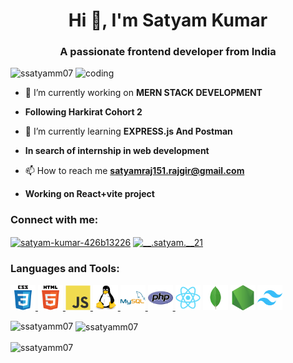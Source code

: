 <h1 align="center">Hi 👋, I'm Satyam Kumar</h1>
<h3 align="center">A passionate frontend developer from India</h3>

<img align ="right" alt ="coding" width="400" src="https://media1.tenor.com/m/2uyENRmiUt0AAAAC/coding.gif">

<p align="left"> <img src="https://komarev.com/ghpvc/?username=ssatyamm07&label=Profile%20views&color=0e75b6&style=flat" alt="ssatyamm07" /> </p>

- 🔭 I’m currently working on **MERN STACK DEVELOPMENT**
- **Following Harkirat Cohort 2**

- 🌱 I’m currently learning **EXPRESS.js And Postman**

- **In search of internship in web development**

- 📫 How to reach me **satyamraj151.rajgir@gmail.com**
- **Working on React+vite project** 

<h3 align="left">Connect with me:</h3>
<p align="left">
<a href="https://linkedin.com/in/satyam-kumar-426b13226" target="blank"><img align="center" src="https://raw.githubusercontent.com/rahuldkjain/github-profile-readme-generator/master/src/images/icons/Social/linked-in-alt.svg" alt="satyam-kumar-426b13226" height="30" width="40" /></a>
<a href="https://instagram.com/__.satyam.__21" target="blank"><img align="center" src="https://raw.githubusercontent.com/rahuldkjain/github-profile-readme-generator/master/src/images/icons/Social/instagram.svg" alt="__.satyam.__21" height="30" width="40" /></a>
</p>

<h3 align="left">Languages and Tools:</h3>
<p align="left"> <a href="https://www.w3schools.com/css/" target="_blank" rel="noreferrer"> <img src="https://raw.githubusercontent.com/devicons/devicon/master/icons/css3/css3-original-wordmark.svg" alt="css3" width="40" height="40"/> </a> <a href="https://www.w3.org/html/" target="_blank" rel="noreferrer"> <img src="https://raw.githubusercontent.com/devicons/devicon/master/icons/html5/html5-original-wordmark.svg" alt="html5" width="40" height="40"/> </a> <a href="https://developer.mozilla.org/en-US/docs/Web/JavaScript" target="_blank" rel="noreferrer"> <img src="https://raw.githubusercontent.com/devicons/devicon/master/icons/javascript/javascript-original.svg" alt="javascript" width="40" height="40"/> </a> <a href="https://www.linux.org/" target="_blank" rel="noreferrer"> <img src="https://raw.githubusercontent.com/devicons/devicon/master/icons/linux/linux-original.svg" alt="linux" width="40" height="40"/> </a> <a href="https://www.mysql.com/" target="_blank" rel="noreferrer"> <img src="https://raw.githubusercontent.com/devicons/devicon/master/icons/mysql/mysql-original-wordmark.svg" alt="mysql" width="40" height="40"/> </a> <a href="https://www.php.net" target="_blank" rel="noreferrer"> <img src="https://raw.githubusercontent.com/devicons/devicon/master/icons/php/php-original.svg" alt="php" width="40" height="40"/> </a> 
 <img src="https://raw.githubusercontent.com/devicons/devicon/master/icons/react/react-original.svg" alt="React" width="40" height="40"/> </a>
 <img src="https://raw.githubusercontent.com/devicons/devicon/master/icons/mongodb/mongodb-original.svg" alt="React" width="40" height="40"/> </a>
 <img src="https://raw.githubusercontent.com/devicons/devicon/master/icons/nodejs/nodejs-original.svg" alt="React" width="40" height="40"/> </a>
 <img src="https://raw.githubusercontent.com/devicons/devicon/master/icons/tailwindcss/tailwindcss-original.svg" alt="React" width="40" height="40"/> </a></p>


<p><img align="left" src="https://github-readme-stats.vercel.app/api/top-langs?username=ssatyamm07&show_icons=true&locale=en&layout=compact" alt="ssatyamm07" /></p>

<p>&nbsp;<img align="center" src="https://github-readme-stats.vercel.app/api?username=ssatyamm07&show_icons=true&locale=en" alt="ssatyamm07" /></p>

<p><img align="center" src="https://github-readme-streak-stats.herokuapp.com/?user=ssatyamm07&" alt="ssatyamm07" /></p>
